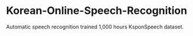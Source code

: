 # Korean-Online-Speech-Recognition
Automatic speech recognition trained 1,000 hours KsponSpeech dataset.
